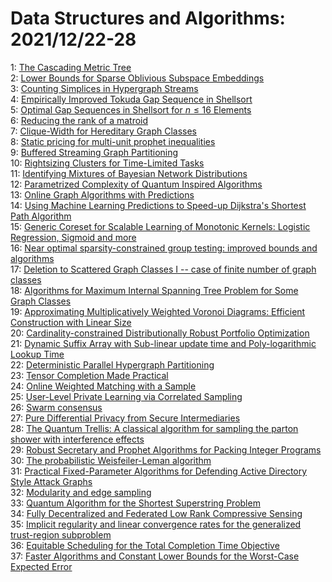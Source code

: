# Data Structures and Algorithms: 2021/12/22-28  
1: [The Cascading Metric Tree](https://doi.org/10.48550/arXiv.2112.10900)  
2: [Lower Bounds for Sparse Oblivious Subspace Embeddings](https://doi.org/10.48550/arXiv.2112.10987)  
3: [Counting Simplices in Hypergraph Streams](https://doi.org/10.48550/arXiv.2112.11016)  
4: [Empirically Improved Tokuda Gap Sequence in Shellsort](https://doi.org/10.48550/arXiv.2112.11112)  
5: [Optimal Gap Sequences in Shellsort for $n\leq16$ Elements](https://doi.org/10.48550/arXiv.2112.11127)  
6: [Reducing the rank of a matroid](https://doi.org/10.48550/arXiv.1211.4853)  
7: [Clique-Width for Hereditary Graph Classes](https://doi.org/10.48550/arXiv.1901.00335)  
8: [Static pricing for multi-unit prophet inequalities](https://doi.org/10.48550/arXiv.2007.07990)  
9: [Buffered Streaming Graph Partitioning](https://doi.org/10.48550/arXiv.2102.09384)  
10: [Rightsizing Clusters for Time-Limited Tasks](https://doi.org/10.48550/arXiv.2112.11597)  
11: [Identifying Mixtures of Bayesian Network Distributions](https://doi.org/10.48550/arXiv.2112.11602)  
12: [Parametrized Complexity of Quantum Inspired Algorithms](https://doi.org/10.48550/arXiv.2112.11686)  
13: [Online Graph Algorithms with Predictions](https://doi.org/10.48550/arXiv.2112.11831)  
14: [Using Machine Learning Predictions to Speed-up Dijkstra's Shortest Path  Algorithm](https://doi.org/10.48550/arXiv.2112.11927)  
15: [Generic Coreset for Scalable Learning of Monotonic Kernels: Logistic  Regression, Sigmoid and more](https://doi.org/10.48550/arXiv.1802.07382)  
16: [Near optimal sparsity-constrained group testing: improved bounds and  algorithms](https://doi.org/10.48550/arXiv.2004.11860)  
17: [Deletion to Scattered Graph Classes I -- case of finite number of graph  classes](https://doi.org/10.48550/arXiv.2105.04660)  
18: [Algorithms for Maximum Internal Spanning Tree Problem for Some Graph  Classes](https://doi.org/10.48550/arXiv.2112.02248)  
19: [Approximating Multiplicatively Weighted Voronoi Diagrams: Efficient  Construction with Linear Size](https://doi.org/10.48550/arXiv.2112.12350)  
20: [Cardinality-constrained Distributionally Robust Portfolio Optimization](https://doi.org/10.48550/arXiv.2112.12454)  
21: [Dynamic Suffix Array with Sub-linear update time and Poly-logarithmic  Lookup Time](https://doi.org/10.48550/arXiv.2112.12678)  
22: [Deterministic Parallel Hypergraph Partitioning](https://doi.org/10.48550/arXiv.2112.12704)  
23: [Tensor Completion Made Practical](https://doi.org/10.48550/arXiv.2006.03134)  
24: [Online Weighted Matching with a Sample](https://doi.org/10.48550/arXiv.2104.05771)  
25: [User-Level Private Learning via Correlated Sampling](https://doi.org/10.48550/arXiv.2110.11208)  
26: [Swarm consensus](https://doi.org/10.48550/arXiv.2112.07065)  
27: [Pure Differential Privacy from Secure Intermediaries](https://doi.org/10.48550/arXiv.2112.10032)  
28: [The Quantum Trellis: A classical algorithm for sampling the parton  shower with interference effects](https://doi.org/10.48550/arXiv.2112.12795)  
29: [Robust Secretary and Prophet Algorithms for Packing Integer Programs](https://doi.org/10.48550/arXiv.2112.12920)  
30: [The probabilistic Weisfeiler-Leman algorithm](https://doi.org/10.48550/arXiv.2112.13045)  
31: [Practical Fixed-Parameter Algorithms for Defending Active Directory  Style Attack Graphs](https://doi.org/10.48550/arXiv.2112.13175)  
32: [Modularity and edge sampling](https://doi.org/10.48550/arXiv.2112.13190)  
33: [Quantum Algorithm for the Shortest Superstring Problem](https://doi.org/10.48550/arXiv.2112.13319)  
34: [Fully Decentralized and Federated Low Rank Compressive Sensing](https://doi.org/10.48550/arXiv.2112.13412)  
35: [Implicit regularity and linear convergence rates for the generalized  trust-region subproblem](https://doi.org/10.48550/arXiv.2112.13821)  
36: [Equitable Scheduling for the Total Completion Time Objective](https://doi.org/10.48550/arXiv.2112.13824)  
37: [Faster Algorithms and Constant Lower Bounds for the Worst-Case Expected  Error](https://doi.org/10.48550/arXiv.2112.13832)  